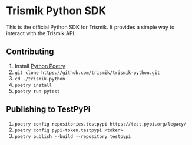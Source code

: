 Trismik Python SDK
==================

This is the official Python SDK for Trismik. It provides a simple way to interact with the Trismik API.

Contributing
------------

1. Install [Python Poetry](https://python-poetry.org/docs/#installing-with-the-official-installer)
2. ```git clone https://github.com/trismik/trismik-python.git```
3. ```cd ./trismik-python```
4. ```poetry install```
5. ```poetry run pytest```

Publishing to TestPyPi
----------------------
1. ```poetry config repositories.testpypi https://test.pypi.org/legacy/```
2. ```poetry config pypi-token.testpypi <token>```
3. ```poetry publish --build --repository testpypi```
